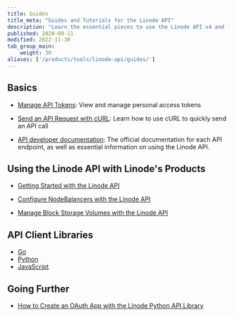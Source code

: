 ```yaml
---
title: Guides
title_meta: "Guides and Tutorials for the Linode API"
description: "Learn the essential pieces to use the Linode API v4 and find guides on more advanced topics, like creating an OAuth app with the Linode Python API library."
published: 2020-09-11
modified: 2022-11-30
tab_group_main:
    weight: 30
aliases: ['/products/tools/linode-api/guides/']
---
```


## Basics

- [Manage API Tokens](/docs/products/platform/accounts/guides/manage-api-tokens/): View and manage personal access tokens

- [Send an API Request with cURL](/docs/products/tools/api/guides/curl/): Learn how to use cURL to quickly send an API call

- [API developer documentation](/docs/api/): The official documentation for each API endpoint, as well as essential information on using the Linode API.

## Using the Linode API with Linode's Products

- [Getting Started with the Linode API](/docs/products/tools/api/get-started/)

- [Configure NodeBalancers with the Linode API](/docs/products/networking/nodebalancers/guides/manage-nodebalancers-with-linode-api/)

- [Manage Block Storage Volumes with the Linode API](/docs/products/storage/block-storage/guides/manage-block-storage-with-linode-api/)

## API Client Libraries

- [Go](https://github.com/linode/linodego)
- [Python](https://github.com/linode/linode_api4-python)
- [JavaScript](https://github.com/linode/manager/tree/develop/packages/api-v4)

## Going Further

- [How to Create an OAuth App with the Linode Python API Library](/docs/guides/create-an-oauth-app-with-the-python-api-library/)